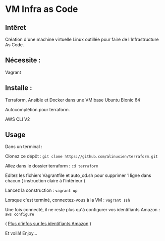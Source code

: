 # VM Infra as Code

## Intêret
Création d'une machine virtuelle Linux outillée pour faire de l'Infrastructure As Code.

## Nécessite :
Vagrant

## Installe :
Terraform, Ansible et Docker dans une VM base Ubuntu Bionic 64

Autocomplétion pour terraform.

AWS CLI V2

## Usage
Dans un terminal : 

Clonez ce dépôt : `git clone https://github.com/alinuxien/terraform.git` 

Allez dans le dossier terraform : `cd terraform`

Editez les fichiers Vagrantfile et auto_cd.sh pour supprimer 1 ligne dans chacun ( instruction claire à l'intérieur )

Lancez la construction : `vagrant up`

Lorsque c'est terminé, connectez-vous à la VM : `vagrant ssh`

Une fois connecté, il ne reste plus qu'à configurer vos identifiants Amazon : `aws configure`

( [Plus d'infos sur les identifiants Amazon](https://console.aws.amazon.com/iam/home?#security_credential) )

Et voilà! Enjoy...
